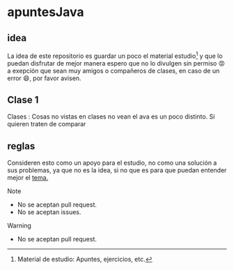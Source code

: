 # apuntesJava

## idea

La idea de este repositorio es guardar un poco el material estudio[^1] y que lo puedan disfrutar de mejor manera espero que no lo divulgen sin permiso 😡 a exepción que sean muy amigos o compañeros de clases, en caso de un error 😄, por favor avisen.

## Clase 1
Clases
: Cosas no vistas en clases no vean el ava es un poco distinto. Si quieren traten de comparar

## reglas

Consideren esto como un apoyo para el estudio, no como una solución a sus problemas, ya que no es la idea, si no que es para que puedan entender mejor el [tema.](#idea)

>[!NOTE]
>
> - No se aceptan pull request.
> - No se aceptan issues.

>[!WARNING]
>
> - No se aceptan pull request.
[^1]: Material de estudio: Apuntes, ejercicios, etc.
